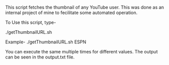 This script fetches the thumbnail of any YouTube user. This was done as an internal project of mine to fecilitate some automated operation.

To Use this script, type-

./getThumbnailURL.sh <YouTubeUserName>

Example-
./getThumbnailURL.sh ESPN

You can execute the same multiple times for different values. The output can be seen in the output.txt file.
